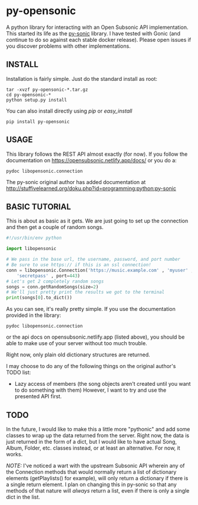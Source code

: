 # py-opensonic #

A python library for interacting with an Open Subsonic API implementation.
This started its life as the [py-sonic](https://github.com/crustymonkey/py-sonic) library.
I have tested with Gonic (and continue to do so against each stable docker
release). Please open issues if you discover problems with other implementations.

## INSTALL ##

Installation is fairly simple.  Just do the standard install as root:

    tar -xvzf py-opensonic-*.tar.gz
    cd py-opensonic-*
    python setup.py install

You can also install directly using *pip* or *easy_install*

    pip install py-opensonic

## USAGE ##

This library follows the REST API almost exactly (for now).  If you follow the 
documentation on https://opensubsonic.netlify.app/docs/ or you do a:

    pydoc libopensonic.connection

The py-sonic original author has added documentation at
http://stuffivelearned.org/doku.php?id=programming:python:py-sonic

## BASIC TUTORIAL ##

This is about as basic as it gets.  We are just going to set up the connection
and then get a couple of random songs.

```python
#!/usr/bin/env python

import libopensonic

# We pass in the base url, the username, password, and port number
# Be sure to use https:// if this is an ssl connection!
conn = libopensonic.Connection('https://music.example.com' , 'myuser' , 
    'secretpass' , port=443)
# Let's get 2 completely random songs
songs = conn.getRandomSongs(size=2)
# We'll just pretty print the results we got to the terminal
print(songs[0].to_dict())
```

As you can see, it's really pretty simple.  If you use the documentation 
provided in the library:

    pydoc libopensonic.connection

or the api docs on opensubsonic.netlify.app (listed above), you should be
able to make use of your server without too much trouble.

Right now, only plain old dictionary structures are returned.

I may choose to do any of the following things on the original author's
TODO list:
* Lazy access of members (the song objects aren't created until you want to
  do something with them)
However, I want to try and use the presented API first.

## TODO ##

In the future, I would like to make this a little more "pythonic" and add
some classes to wrap up the data returned from the server.  Right now, the data
is just returned in the form of a dict, but I would like to have actual
Song, Album, Folder, etc. classes instead, or at least an alternative.  For
now, it works.

*NOTE:* I've noticed a wart with the upstream Subsonic API wherein any
of the Connection methods that would normally return a list of dictionary
elements (getPlaylists() for example), will only return a dictionary if there
is a single return element.  I plan on changing this in py-sonic so that
any methods of that nature will *always* return a list, even if there is
only a single dict in the list.
